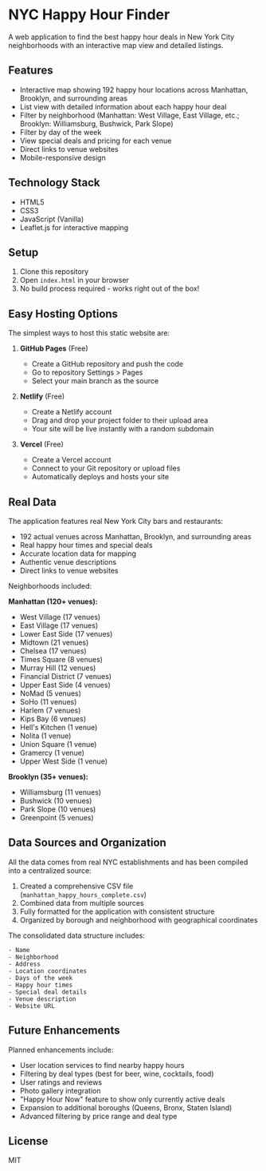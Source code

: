 # NYC Happy Hour Finder

A web application to find the best happy hour deals in New York City neighborhoods with an interactive map view and detailed listings.

## Features

- Interactive map showing 192 happy hour locations across Manhattan, Brooklyn, and surrounding areas
- List view with detailed information about each happy hour deal
- Filter by neighborhood (Manhattan: West Village, East Village, etc.; Brooklyn: Williamsburg, Bushwick, Park Slope)
- Filter by day of the week
- View special deals and pricing for each venue
- Direct links to venue websites
- Mobile-responsive design

## Technology Stack

- HTML5
- CSS3
- JavaScript (Vanilla)
- Leaflet.js for interactive mapping

## Setup

1. Clone this repository
2. Open `index.html` in your browser
3. No build process required - works right out of the box!

## Easy Hosting Options

The simplest ways to host this static website are:

1. **GitHub Pages** (Free)
   - Create a GitHub repository and push the code
   - Go to repository Settings > Pages
   - Select your main branch as the source

2. **Netlify** (Free)
   - Create a Netlify account
   - Drag and drop your project folder to their upload area
   - Your site will be live instantly with a random subdomain

3. **Vercel** (Free)
   - Create a Vercel account
   - Connect to your Git repository or upload files
   - Automatically deploys and hosts your site

## Real Data

The application features real New York City bars and restaurants:

- 192 actual venues across Manhattan, Brooklyn, and surrounding areas
- Real happy hour times and special deals
- Accurate location data for mapping
- Authentic venue descriptions
- Direct links to venue websites

Neighborhoods included:

**Manhattan (120+ venues):**
- West Village (17 venues)
- East Village (17 venues)
- Lower East Side (17 venues)
- Midtown (21 venues)
- Chelsea (17 venues)
- Times Square (8 venues)
- Murray Hill (12 venues)
- Financial District (7 venues)
- Upper East Side (4 venues)
- NoMad (5 venues)
- SoHo (11 venues)
- Harlem (7 venues)
- Kips Bay (6 venues)
- Hell's Kitchen (1 venue)
- Nolita (1 venue)
- Union Square (1 venue)
- Gramercy (1 venue)
- Upper West Side (1 venue)

**Brooklyn (35+ venues):**
- Williamsburg (11 venues)
- Bushwick (10 venues)
- Park Slope (10 venues)
- Greenpoint (5 venues)

## Data Sources and Organization

All the data comes from real NYC establishments and has been compiled into a centralized source:

1. Created a comprehensive CSV file (`manhattan_happy_hours_complete.csv`)
2. Combined data from multiple sources
3. Fully formatted for the application with consistent structure
4. Organized by borough and neighborhood with geographical coordinates

The consolidated data structure includes:
```
- Name
- Neighborhood
- Address
- Location coordinates
- Days of the week
- Happy hour times
- Special deal details
- Venue description
- Website URL
```

## Future Enhancements

Planned enhancements include:
- User location services to find nearby happy hours
- Filtering by deal types (best for beer, wine, cocktails, food)
- User ratings and reviews
- Photo gallery integration
- "Happy Hour Now" feature to show only currently active deals
- Expansion to additional boroughs (Queens, Bronx, Staten Island)
- Advanced filtering by price range and deal type

## License

MIT